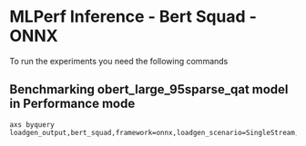 # MLPerf Inference - Bert Squad - ONNX

To run the experiments you need the following commands

## Benchmarking obert_large_95sparse_qat model in Performance mode
```
axs byquery loadgen_output,bert_squad,framework=onnx,loadgen_scenario=SingleStream,loadgen_mode=PerformanceOnly,model_name=obert_large_95sparse_qat,loadgen_dataset_size=10833,loadgen_buffer_size=10833,loadgen_target_latency=120
```


